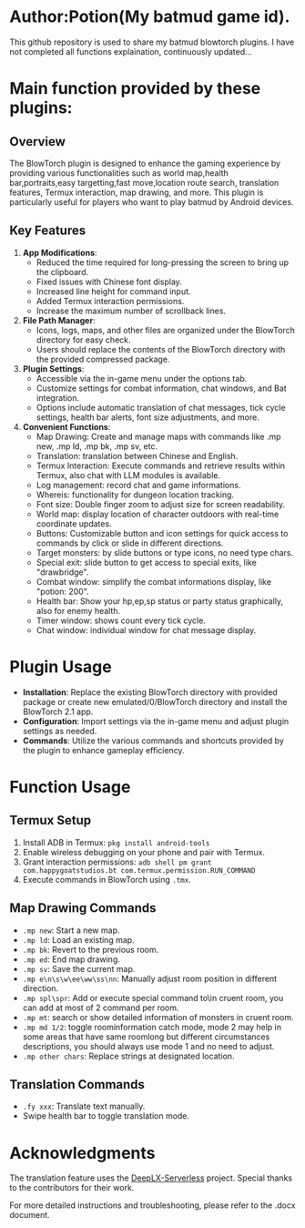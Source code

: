 # Author:Potion(My batmud game id).
This github repository is used to share my batmud blowtorch plugins.
I have not completed all functions explaination, continuously updated...

# Main function provided by these plugins:
## Overview
The BlowTorch plugin is designed to enhance the gaming experience by providing various functionalities such as world map,health bar,portraits,easy targetting,fast move,location route search, translation features, Termux interaction, map drawing, and more. This plugin is particularly useful for players who want to play batmud by Android devices.
## Key Features
1. **App Modifications**: 
   - Reduced the time required for long-pressing the screen to bring up the clipboard.
   - Fixed issues with Chinese font display.
   - Increased line height for command input.
   - Added Termux interaction permissions.
   - Increase the maximum number of scrollback lines.
2. **File Path Manager**:
   - Icons, logs, maps, and other files are organized under the BlowTorch directory for easy check.
   - Users should replace the contents of the BlowTorch directory with the provided compressed package.
3. **Plugin Settings**:
   - Accessible via the in-game menu under the options tab.
   - Customize settings for combat information, chat windows, and Bat integration.
   - Options include automatic translation of chat messages, tick cycle settings, health bar alerts, font size adjustments, and more.
4. **Convenient Functions**:
   - Map Drawing: Create and manage maps with commands like .mp new, .mp ld, .mp bk, .mp sv, etc.
   - Translation: translation between Chinese and English.
   - Termux Interaction: Execute commands and retrieve results within Termux, also chat with LLM modules is available.
   - Log management: record chat and game informations.
   - Whereis: functionality for dungeon location tracking.
   - Font size: Double finger zoom to adjust size for screen readability.
   - World map: display location of character outdoors with real-time coordinate updates.
   - Buttons: Customizable button and icon settings for quick access to commands by click or slide in different directions.
   - Target monsters: by slide buttons or type icons, no need type chars.
   - Special exit: slide button to get access to special exits, like "drawbridge".
   - Combat window: simplify the combat informations display, like "potion: 200".
   - Health bar: Show your hp,ep,sp status or party status graphically, also for enemy health.
   - Timer window: shows count every tick cycle.
   - Chat window: individual window for chat message display.

# Plugin Usage
- **Installation**: Replace the existing BlowTorch directory with provided package or create new emulated/0/BlowTorch directory and install the BlowTorch 2.1 app.
- **Configuration**: Import settings via the in-game menu and adjust plugin settings as needed.
- **Commands**: Utilize the various commands and shortcuts provided by the plugin to enhance gameplay efficiency.

# Function Usage
## Termux Setup
1. Install ADB in Termux: `pkg install android-tools`
2. Enable wireless debugging on your phone and pair with Termux.
3. Grant interaction permissions: `adb shell pm grant com.happygoatstudios.bt com.termux.permission.RUN_COMMAND`
4. Execute commands in BlowTorch using `.tmx`.
## Map Drawing Commands
- `.mp new`: Start a new map.
- `.mp ld`: Load an existing map.
- `.mp bk`: Revert to the previous room.
- `.mp ed`: End map drawing.
- `.mp sv`: Save the current map.
- `.mp e\n\s\w\ee\ww\ss\nn`: Manually adjust room position in different direction.
- `.mp spl\spr`: Add or execute special command to\in cruent room, you can add at most of 2 command per room.
- `.mp mt`: search or show detailed information of monsters in cruent room.
- `.mp md 1/2`: toggle roominformation catch mode, mode 2 may help in some areas that have same roomlong but different circumstances descriptions, you should always use mode 1 and no need to adjust.
- `.mp other chars`: Replace strings at designated location.

## Translation Commands
- `.fy xxx`: Translate text manually.
- Swipe health bar to toggle translation mode.

# Acknowledgments
The translation feature uses the [DeepLX-Serverless](https://github.com/guobao2333/DeepLX-Serverless) project. Special thanks to the contributors for their work.


For more detailed instructions and troubleshooting, please refer to the .docx document.

